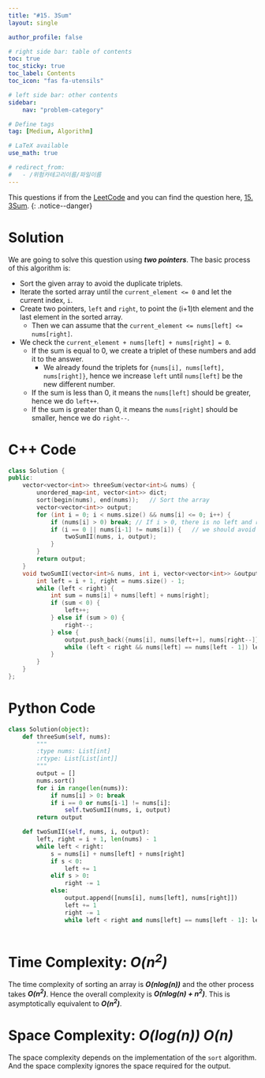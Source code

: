 ```yaml
---
title: "#15. 3Sum"
layout: single

author_profile: false

# right side bar: table of contents
toc: true
toc_sticky: true
toc_label: Contents
toc_icon: "fas fa-utensils"

# left side bar: other contents
sidebar:
    nav: "problem-category"

# Define tags
tag: [Medium, Algorithm]

# LaTeX available
use_math: true

# redirect_from:
#   - /위험카테고리이름/파일이름
---
```


This questions if from the [LeetCode](https://leetcode.com) and you can find the question here, [15. 3Sum](https://leetcode.com/problems/3sum/).
{: .notice--danger}

# Solution
We are going to solve this question using ***two pointers***. The basic process of this algorithm is:

+ Sort the given array to avoid the duplicate triplets.
+ Iterate the sorted array until the `current_element <= 0` and let the current index, `i`.
+ Create two pointers, `left` and `right`, to point the (i+1)th element and the last element in the sorted array.
  + Then we can assume that the `current_element <= nums[left] <= nums[right]`.
+ We check the `current_element + nums[left] + nums[right] = 0`.
  + If the sum is equal to 0, we create a triplet of these numbers and add it to the answer.
    + We already found the triplets for `{nums[i], nums[left], nums[right]}`, hence we increase `left` until `nums[left]` be the new different number.
  + If the sum is less than 0, it means the `nums[left]` should be greater, hence we do `left++`.
  + If the sum is greater than 0, it means the `nums[right]` should be smaller, hence we do `right--`.

# C++ Code
```c++
class Solution {
public:
    vector<vector<int>> threeSum(vector<int>& nums) {
        unordered_map<int, vector<int>> dict;
        sort(begin(nums), end(nums));	// Sort the array
        vector<vector<int>> output;
        for (int i = 0; i < nums.size() && nums[i] <= 0; i++) {
            if (nums[i] > 0) break;	// If i > 0, there is no left and right such that i <= left <= right
            if (i == 0 || nums[i-1] != nums[i]) {	// we should avoid the duplicate numbers
                twoSumII(nums, i, output);
            }
        }
        return output;
    }
    void twoSumII(vector<int>& nums, int i, vector<vector<int>> &output) {
        int left = i + 1, right = nums.size() - 1;
        while (left < right) {
            int sum = nums[i] + nums[left] + nums[right];
            if (sum < 0) {
                left++;
            } else if (sum > 0) {
                right--;
            } else {
                output.push_back({nums[i], nums[left++], nums[right--]});
                while (left < right && nums[left] == nums[left - 1]) left++;
            }
        }
    }
};
```

# Python Code
~~~python
class Solution(object):
    def threeSum(self, nums):
        """
        :type nums: List[int]
        :rtype: List[List[int]]
        """
        output = []
        nums.sort()
        for i in range(len(nums)):
            if nums[i] > 0: break
            if i == 0 or nums[i-1] != nums[i]:
                self.twoSumII(nums, i, output)
        return output

    def twoSumII(self, nums, i, output):
        left, right = i + 1, len(nums) - 1
        while left < right:
            s = nums[i] + nums[left] + nums[right]
            if s < 0:
                left += 1
            elif s > 0:
                right -= 1
            else:
                output.append([nums[i], nums[left], nums[right]])
                left += 1
                right -= 1
                while left < right and nums[left] == nums[left - 1]: left += 1
        
~~~

# Time Complexity: *$O(n^{2})$*
The time complexity of sorting an array is ***$O(n log(n))$*** and the other process takes ***$O(n^{2})$***. Hence the overall complexity is ***$O(n log(n) + n^{2})$***. This is asymptotically equivalent to ***$O(n^{2})$***.

# Space Complexity: *$O(log(n)) ~ O(n)$*
The space complexity depends on the implementation of the `sort` algorithm. And the space complexity ignores the space required for the output.
